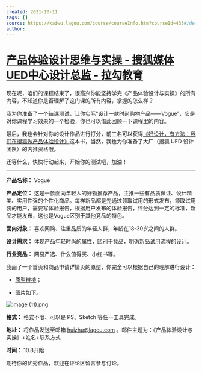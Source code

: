 ```yaml
---
created: 2021-10-11
tags: []
source: https://kaiwu.lagou.com/course/courseInfo.htm?courseId=433#/detail/pc?id=4448
author: 
---
```


# [产品体验设计思维与实操 - 搜狐媒体UED中心设计总监 - 拉勾教育](https://kaiwu.lagou.com/course/courseInfo.htm?courseId=433#/detail/pc?id=4448)


现在呢，咱们的课程结束了，很高兴你能坚持学完《产品体验设计与实操》的所有内容，不知道你是否理解了这门课的所有内容，掌握的怎么样？

我为你准备了一个结课测试，让你实际“设计一款时尚购物产品——Vogue”，它是对你课程学习效果的一个检验，你也可以借此回顾一下课程里的内容。

最后，我也会针对你的设计作品进行打分，前三名可以获得[《好设计，有方法：我们在搜狐做产品体验设计》](https://item.jd.com/12669222.html)这本书，当然，我也为你准备了大厂（搜狐 UED 设计团队）的内推资格哦。

还等什么，快快行动起来，开始你的测试吧，加油！

___

**产品名称：** Vogue

**产品定位：** 这是一款面向年轻人的好物推荐产品，主推一些有品质保证、设计精美、实用性强的个性化商品。每样新品都是先通过领取试用的形式发布，领取试用装的用户，需要写体验报告，根据用户发布的体验报告，评分达到一定的标准，新品才能发布，这也是Vogue区别于其他竞品的特色。

**面向对象：** 喜欢网购、注重品质的年轻人群，年龄在18-30岁之间的人群。

**设计需求：** 体现产品年轻时尚的属性，区别于竞品，明确新品试用流程的设计。

**行业竞品：** 网易严选、什么值得买、小红书等。

我画了一个首页和商品申请详情页的原型，你完全可以根据自己的理解进行设计：

-   [原型链接](https://app.mockplus.cn/run/rp/6A3m-7H4eR/AHkdb2z5un)；
    
-   图片如下。
    

![image (11).png](https://s0.lgstatic.com/i/image/M00/57/24/CgqCHl9sXamARk8SABJNeLMXlfg113.png)

**格式：** 格式不限、可以是 PS、Sketch 等任一工具完成。

**地址：** 将作品发送至邮箱 huizhu@lagou.com 。邮件主题为：《产品体验设计与实操》+姓名+联系方式

**时间：** 10.8开始

期待你的优秀作品，欢迎在评论区留言参与讨论。
